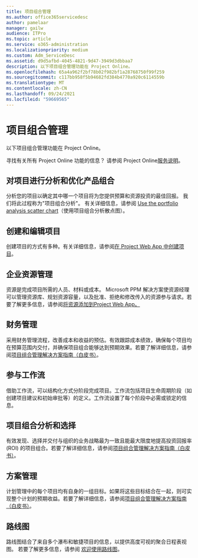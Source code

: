 ```yaml
---
title: 项目组合管理
ms.author: office365servicedesc
author: pamelaar
manager: gailw
audience: ITPro
ms.topic: article
ms.service: o365-administration
ms.localizationpriority: medium
ms.custom: Adm_ServiceDesc
ms.assetid: d9d5afbd-4045-4821-9d47-3949d3dbbaa7
description: 以下项目组合管理功能在 Project Online。
ms.openlocfilehash: 65a4a962f2bf78b02f982bf1a28768750f99f259
ms.sourcegitcommit: c117bb958f5b94682fd384b4770a920c6114559b
ms.translationtype: MT
ms.contentlocale: zh-CN
ms.lasthandoff: 09/24/2021
ms.locfileid: "59669565"
---
```

# <a name="portfolio-management"></a>项目组合管理

以下项目组合管理功能在 Project Online。
  
寻找有关所有 Project Online 功能的信息？ 请参阅 Project Online[服务说明](project-online-service-description.md)。
  
## <a name="analyze-projects-and-optimize-portfolio"></a>对项目进行分析和优化产品组合

分析您的项目以确定其中哪一个项目将为您提供预算和资源投资的最佳回报。 我们将此过程称为"项目组合分析"。 有关详细信息，请参阅 [Use the portfolio analysis scatter chart](https://go.microsoft.com/fwlink/?LinkID=823665&amp;clcid=0x409)（使用项目组合分析散点图）。
  
## <a name="create-and-edit-projects"></a>创建和编辑项目

创建项目的方式有多种。有关详细信息，请参阅[在 Project Web App 中创建项目](https://go.microsoft.com/fwlink/?LinkID=746895&amp;clcid=0x409)。
  
## <a name="enterprise-resource-management"></a>企业资源管理

资源是完成项目所需的人员、材料或成本。 Microsoft PPM 解决方案使资源经理可以管理资源库、规划资源容量，以及批准、拒绝和修改传入的资源参与请求。若要了解更多信息，请参阅[将资源添加到Project Web App。](https://go.microsoft.com/fwlink/p/?LinkId=271320)
  
## <a name="financial-management"></a>财务管理

采用财务管理流程，改善成本和收益的预估。有效跟踪成本绩效，确保每个项目均在预算范围内交付，并确保项目组合能够达到预期效果。若要了解详细信息，请参阅[项目组合管理解决方案指南（白皮书）](/project/project-server-2013-and-2016)。
  
## <a name="participate-in-workflow"></a>参与工作流

借助工作流，可以结构化方式分阶段完成项目。工作流包括项目生命周期阶段（如创建项目建议和初始审批等）的定义。工作流设置了每个阶段中必需或锁定的信息。
  
## <a name="portfolio-analytics-and-selection"></a>项目组合分析和选择

有效发现、选择并交付与组织的业务战略最为一致且能最大限度地提高投资回报率 (ROI) 的项目组合。若要了解详细信息，请参阅[项目组合管理解决方案指南（白皮书）](/project/project-server-2013-and-2016)。
  
## <a name="program-management"></a>方案管理

计划管理中的每个项目均有自身的一组目标。如果将这些目标结合在一起，则可实现整个计划的预期收益。若要了解详细信息，请参阅[项目组合管理解决方案指南（白皮书）](/project/project-server-2013-and-2016)。
  
## <a name="roadmap"></a>路线图

路线图结合了来自多个瀑布和敏捷项目的信息，以提供高度可视的聚合日程表视图。 若要了解更多信息，请参阅 [欢迎使用路线图](https://support.office.com/article/video-welcome-to-roadmap-57764149-51b8-468f-a50d-9ea6a4fd835a)。